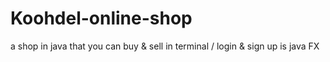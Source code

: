 # Koohdel-online-shop
a shop in java that you can buy &amp; sell in terminal / login &amp; sign up is java FX
